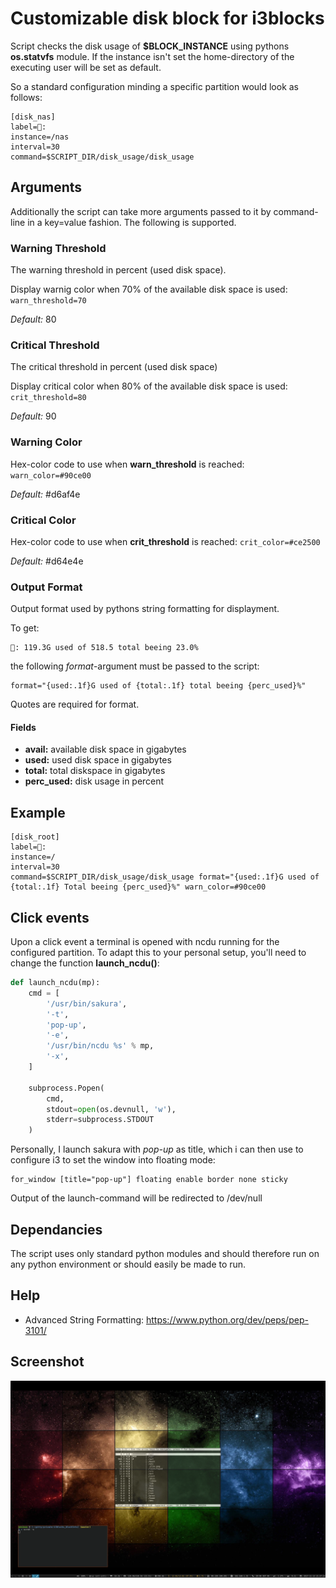 # Customizable disk block for i3blocks

Script checks the disk usage of **$BLOCK_INSTANCE** using pythons **os.statvfs** module. If the instance isn't set the home-directory of the executing user will be set as default.

So a standard configuration minding a specific partition would look as follows:

```
[disk_nas]
label=:
instance=/nas
interval=30
command=$SCRIPT_DIR/disk_usage/disk_usage
```

## Arguments

Additionally the script can take more arguments passed to it by command-line in a key=value fashion. The following is supported.

### Warning Threshold
The warning threshold in percent (used disk space).

Display warnig color when 70% of the available disk space is used:
``
warn_threshold=70
``

_Default:_ 80

### Critical Threshold
The critical threshold in percent (used disk space)

Display critical color when 80% of the available disk space is used:
``
crit_threshold=80
``

_Default:_ 90

### Warning Color
Hex-color code to use when **warn_threshold** is reached:
``
warn_color=#90ce00
``

_Default:_ #d6af4e

### Critical Color
Hex-color code to use when **crit_threshold** is reached:
``
crit_color=#ce2500
``

_Default:_ #d64e4e

### Output Format
Output format used by pythons string formatting for displayment.

To get:
```
: 119.3G used of 518.5 total beeing 23.0%
```

the following *format*-argument must be passed to the script:

```
format="{used:.1f}G used of {total:.1f} total beeing {perc_used}%"
```
Quotes are required for format.

#### Fields

* **avail:** available disk space in gigabytes
* **used:** used disk space in gigabytes
* **total:** total diskspace in gigabytes
* **perc_used:** disk usage in percent

## Example

```
[disk_root]
label=:
instance=/
interval=30
command=$SCRIPT_DIR/disk_usage/disk_usage format="{used:.1f}G used of {total:.1f} Total beeing {perc_used}%" warn_color=#90ce00
```

## Click events

Upon a click event a terminal is opened with ncdu running for the configured partition. To adapt this to your personal setup, you'll need to change the function **launch_ncdu()**:

```python
def launch_ncdu(mp):
	cmd = [
		'/usr/bin/sakura',
		'-t',
		'pop-up',
		'-e',
		'/usr/bin/ncdu %s' % mp,
		'-x',
	]

	subprocess.Popen(
		cmd,
		stdout=open(os.devnull, 'w'),
		stderr=subprocess.STDOUT
	)
```

Personally, I launch sakura with *pop-up* as title, which i can then use to configure i3 to set the window into floating mode:

```
for_window [title="pop-up"] floating enable border none sticky
```

Output of the launch-command will be redirected to /dev/null

## Dependancies

The script uses only standard python modules and should therefore run on any python environment or should easily be made to run.

## Help

* Advanced String Formatting: https://www.python.org/dev/peps/pep-3101/

## Screenshot

![screenshot][screenshot]

[screenshot]: https://raw.githubusercontent.com/nevious/i3blocks_blocklets/master/disk_usage/screenshot.png
